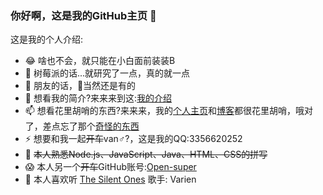 ### 你好啊，这是我的GitHub主页 👋


这是我的个人介绍:

- 😂 啥也不会，就只能在小白面前装装B
- 🌱 树莓派的话...就研究了一点，真的就一点
- 👯 朋友的话，🤭当然还是有的
- 💬 想看我的简介?来来来到这:[我的介绍](https://blog.slqwq.cn/about)
- 📫 想看花里胡哨的东西?来来来，我的[个人主页](https://slqwq.cn/)和[博客](https://blog.slqwq.cn)都很花里胡哨，哦对了，差点忘了那个[奇怪的东西](https://mdbf-css.js.org)
- ⚡ 想要和我一起<s>开车</s>van♂?，这是我的QQ:3356620252
- 🐷 <s>本人熟悉Node.js、JavaScript、Java、HTML、CSS的拼写</s>
- 😱 本人另一个<s>开车</s>GitHub账号:[Open-super](https://github.com/Open-super)
- 🥧 本人喜欢听 [The Silent Ones](https://y.qq.com/n/yqq/song/002eg4bE1diPP4.html) 歌手: Varien

<audio src="https://ws.stream.qqmusic.qq.com/C400001bZ2pI1FqEXx.m4a?guid=1412927118&vkey=ADF2516EA056C130C4B22C422DA20DCCE8C8F73E55DDA042E4FA9EFF91BB9414F9B8A90A6D6257A9DA38ADFEA175A75496E3296161C79891&uin=3356620252&fromtag=66">

--------------------------------------------------------------------

# 我的GitHub状况

# 1.当前帐号
![](https://github-readme-stats.vercel.app/api?username=slblog-github)
![](https://github-stats.hclonely.com/api/top-langs/?username=slblog-github)
--------------------------------------------------------------------
# 2.Open-super
![](https://github-readme-stats.vercel.app/api?username=Open-super)
![](https://github-stats.hclonely.com/api/top-langs/?username=Open-super)
--------------------------------------------------------------------
# 3.glahajeekn
![](https://github-readme-stats.vercel.app/api?username=glahajeekn)
![](https://github-stats.hclonely.com/api/top-langs/?username=glahajeekn)
--------------------------------------------------------------------
